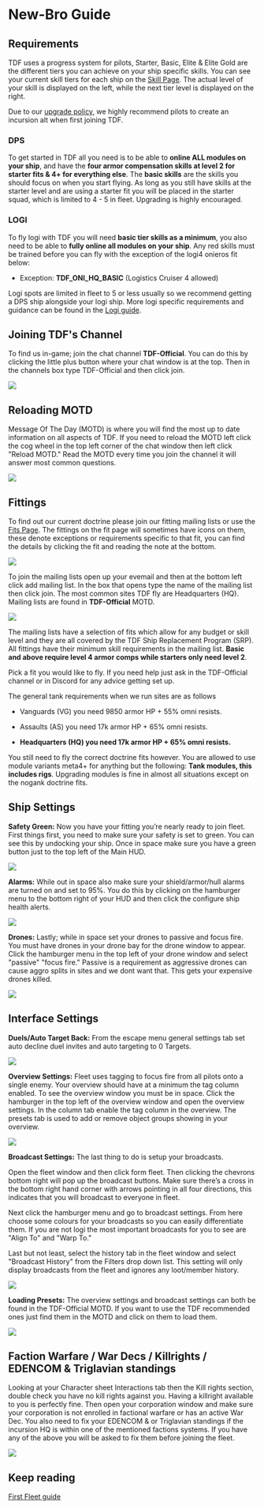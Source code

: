# New-Bro Guide

## Requirements

TDF uses a progress system for pilots, Starter, Basic, Elite & Elite Gold are the different tiers you can achieve on your ship specific skills. You can see your current skill tiers for each ship on the [Skill Page](/skills). The actual level of your skill is displayed on the left, while the next tier level is displayed on the right.

Due to our [upgrade policy](/guide/upgrade), we highly recommend pilots to create an incursion alt when first joining TDF.

### DPS

To get started in TDF all you need is to be able to **online ALL modules on your ship**, and have the **four armor compensation skills at level 2 for starter fits & 4+ for everything else**. The **basic skills** are the skills you should focus on when you start flying. As long as you still have skills at the starter level and are using a starter fit you will be placed in the starter squad, which is limited to 4 - 5 in fleet. Upgrading is highly encouraged.

### LOGI

To fly logi with TDF you will need **basic tier skills as a minimum**, you also need to be able to **fully online all modules on your ship**. Any red skills must be trained before you can fly with the exception of the logi4 onieros fit below:

- Exception: **TDF_ONI_HQ_BASIC** (Logistics Cruiser 4 allowed)

Logi spots are limited in fleet to 5 or less usually so we recommend getting a DPS ship alongside your logi ship. More logi specific requirements and guidance can be found in the [Logi guide](/guide/logi).

## Joining TDF's Channel

To find us in-game; join the chat channel **TDF-Official**. You can do this by clicking the little plus button where your chat window is at the top. Then in the channels box type TDF-Official and then click join.

![](joinchannel.png)

## Reloading MOTD

Message Of The Day (MOTD) is where you will find the most up to date information on all aspects of TDF. If you need to reload the MOTD left click the cog wheel in the top left corner of the chat window then left click "Reload MOTD." Read the MOTD every time you join the channel it will answer most common questions.

![](reloadmotd.png)

## Fittings

To find out our current doctrine please join our fitting mailing lists or use the [Fits Page](/fits). The fittings on the fit page will sometimes have icons on them, these denote exceptions or requirements specific to that fit, you can find the details by clicking the fit and reading the note at the bottom.

![](fitnotes.png)

To join the mailing lists open up your evemail and then at the bottom left click add mailing list. In the box that opens type the name of the mailing list then click join. The most common sites TDF fly are Headquarters (HQ). Mailing lists are found in **TDF-Official** MOTD.

![](mailinglisthq.png)

The mailing lists have a selection of fits which allow for any budget or skill level and they are all covered by the TDF Ship Replacement Program (SRP). All fittings have their minimum skill requirements in the mailing list. **Basic and above require level 4 armor comps while starters only need level 2**.

Pick a fit you would like to fly. If you need help just ask in the TDF-Official channel or in Discord for any advice getting set up.

The general tank requirements when we run sites are as follows

- Vanguards (VG) you need 9850 armor HP + 55% omni resists.

- Assaults (AS) you need 17k armor HP + 65% omni resists.

- **Headquarters (HQ) you need 17k armor HP + 65% omni resists.**

You still need to fly the correct doctrine fits however. You are allowed to use module variants meta4+ for anything but the following: **Tank modules, this includes rigs**. Upgrading modules is fine in almost all situations except on the nogank doctrine fits.

## Ship Settings

**Safety Green:** Now you have your fitting you’re nearly ready to join fleet. First things first, you need to make sure your safety is set to green. You can see this by undocking your ship. Once in space make sure you have a green button just to the top left of the Main HUD.

![](safetysetgreen.png)

**Alarms:** While out in space also make sure your shield/armor/hull alarms are turned on and set to 95%. You do this by clicking on the hamburger menu to the bottom right of your HUD and then click the configure ship health alerts.

![](healthalert.png)

**Drones:** Lastly; while in space set your drones to passive and focus fire. You must have drones in your drone bay for the drone window to appear. Click the hamburger menu in the top left of your drone window and select "passive" "focus fire." Passive is a requirement as aggressive drones can cause aggro splits in sites and we dont want that. This gets your expensive drones killed.

![](drones.png)

## Interface Settings

**Duels/Auto Target Back:** From the escape menu general settings tab set auto decline duel invites and auto targeting to 0 Targets.

![](retargetnduel.png)

**Overview Settings:** Fleet uses tagging to focus fire from all pilots onto a single enemy. Your overview should have at a minimum the tag column enabled. To see the overview window you must be in space. Click the hamburger in the top left of the overview window and open the overview settings. In the column tab enable the tag column in the overview. The presets tab is used to add or remove object groups showing in your overview.

![](overview.png)

**Broadcast Settings:** The last thing to do is setup your broadcasts.

Open the fleet window and then click form fleet. Then clicking the chevrons bottom right will pop up the broadcast buttons. Make sure there’s a cross in the bottom right hand corner with arrows pointing in all four directions, this indicates that you will broadcast to everyone in fleet.

Next click the hamburger menu and go to broadcast settings. From here choose some colours for your broadcasts so you can easily differentiate them. If you are not logi the most important broadcasts for you to see are "Align To" and "Warp To."

Last but not least, select the history tab in the fleet window and select "Broadcast History" from the Filters drop down list. This setting will only display broadcasts from the fleet and ignores any loot/member history.

![](broadcasts.png)

**Loading Presets:** The overview settings and broadcast settings can both be found in the TDF-Official MOTD. If you want to use the TDF recommended ones just find them in the MOTD and click on them to load them.

![](presets.png)

## Faction Warfare / War Decs / Killrights / EDENCOM & Triglavian standings

Looking at your Character sheet Interactions tab then the Kill rights section, double check you have no kill rights against you. Having a killright available to you is perfectly fine. Then open your corporation window and make sure your corporation is not enrolled in factional warfare or has an active War Dec. You also need to fix your EDENCOM & or Triglavian standings if the incursion HQ is within one of the mentioned factions systems. If you have any of the above you will be asked to fix them before joining the fleet.

![](war.png)

## Keep reading

[First Fleet guide](/guide/xup)

